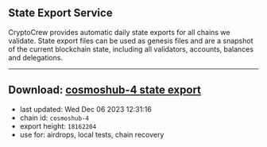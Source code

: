 ## State Export Service
CryptoCrew provides automatic daily state exports for all chains we validate. State export files can be used as genesis files and are a snapshot of the current blockchain state, including all validators, accounts, balances and delegations.

---
**Download: [cosmoshub-4 state export](https://dl.ccvalidators.com/SERVICE/cosmoshub/cosmoshub-4_export_18162204.json)**
---

- last updated: Wed Dec 06 2023 12:31:16
- chain id: `cosmoshub-4`
- export height: `18162204`
- use for: airdrops, local tests, chain recovery
